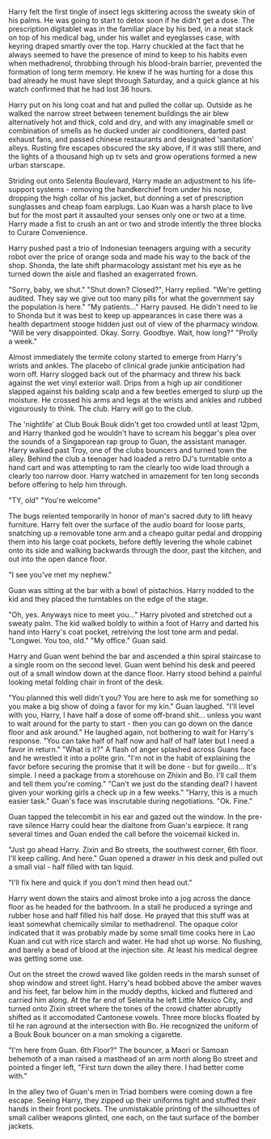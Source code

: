 Harry felt the first tingle of insect legs skittering across the sweaty skin of his palms. He was going to start to detox soon if he didn't get a dose. The prescription digitablet was in the familiar place by his bed, in a neat stack on top of his medical bag, under his wallet and eyeglasses case, with keyring draped smartly over the top. Harry chuckled at the fact that he always seemed to have the presence of mind to keep to his habits even when methadrenol, throbbing through his blood-brain barrier, prevented the formation of long term memory. He knew if he was hurting for a dose this bad already he must have slept through Saturday, and a quick glance at his watch confirmed that he had lost 36 hours.

Harry put on his long coat and hat and pulled the collar up. Outside as he walked the narrow street between tenement buildings the air blew alternatively hot and thick, cold and dry, and with any imaginable smell or combination of smells as he ducked under air conditioners, darted past exhaust fans, and passed chinese restaurants and designated 'sanitation' alleys. Rusting fire escapes obscured the sky above, if it was still there, and the lights of a thousand high up tv sets and grow operations formed a new urban starscape.

Striding out onto Selenita Boulevard, Harry made an adjustment to his life-support systems - removing the handkerchief from under his nose, dropping the high collar of his jacket, but donning a set of prescription sunglasses and cheap foam earplugs. Lao Kuan was a harsh place to live but for the most part it assaulted your senses only one or two at a time. Harry made a fist to crush an ant or two and strode intently the three blocks to Curare Convenience.

Harry pushed past a trio of Indonesian teenagers arguing with a security robot over the price of orange soda and made his way to the back of the shop. Shonda, the late shift pharmacology assistant met his eye as he turned down the aisle and flashed an exagerrated frown.

"Sorry, baby, we shut."
"Shut down? Closed?",  Harry replied.
"We're getting audited. They say we give out too many pills for what the government say the population is here."
"My patients..." Harry paused. He didn't need to lie to Shonda but it was best to keep up appearances in case there was a health department stooge hidden just out of view of the pharmacy window. "Will be very disappointed. Okay. Sorry. Goodbye. Wait, how long?"
"Prolly a week."

Almost immediately the termite colony started to emerge from Harry's wrists and ankles. The placebo of clinical grade junkie anticipation had worn off. Harry slogged back out of the pharmacy and threw his back against the wet vinyl exterior wall. Drips from a high up air conditioner slapped against his balding scalp and a few beetles emerged to slurp up the moisture. He crossed his arms and legs at the wrists and ankles and rubbed vigourously to think. The club. Harry will go to the club.

The 'nightlife' at Club Bouk Bouk didn't get too crowded until at least 12pm, and Harry thanked god he wouldn't have to scream his beggar's plea over the sounds of a Singaporean rap group to Guan, the assistant manager. Harry walked past Troy, one of the clubs bouncers and turned town the alley. Behind the club a teenager had loaded a retro DJ's turntable onto a hand cart and was attempting to ram the clearly too wide load through a clearly too narrow door. Harry watched in amazement for ten long seconds before offering to help him through.

"TY, old"
"You're welcome"

The bugs relented temporarily in honor of man's sacred duty to lift heavy furniture.  Harry felt over the surface of the audio board for loose parts, snatching up a removable tone arm and a cheapo guitar pedal and dropping them into his large coat pockets, before deftly levering the whole cabinet onto its side and walking backwards through the door, past the kitchen, and out into the open dance floor. 

"I see you've met my nephew."

Guan was sitting at the bar with a bowl of pistachios. Harry nodded to the kid and they placed the turntables on the edge of the stage.

"Oh, yes. Anyways nice to meet you..." Harry pivoted and stretched out a sweaty palm. The kid walked boldly to within a foot of Harry and darted his hand into Harry's coat pocket, retreiving the lost tone arm and pedal.
"Longwei. You too, old."
"My office." Guan said.

Harry and Guan went behind the bar and ascended a thin spiral staircase to a single room on the second level. Guan went behind his desk and peered out of a small window down at the dance floor. Harry stood behind a painful looking metal folding chair in front of the desk.

"You planned this well didn't you? You are here to ask me for something so you make a big show of doing a favor for my kin." Guan laughed. "I'll level with you, Harry, I have half a dose of some off-brand shit... unless you want to wait around for the party to start - then you can go down on the dance floor and ask around." He laughed again, not bothering to wait for Harry's response. "You can take half of half now and half of half later but I need a favor in return."
"What is it?"
A flash of anger splashed across Guans face and he wrestled it into a polite grin. "I'm not in the habit of explaining the favor before securing the promise that it will be done -  but for gweilo... It's simple. I need a package from a storehouse on Zhixin and Bo. I'll call them and tell them you're coming." 
"Can't we just do the standing deal? I havent given your working girls a check up in a few weeks."
"Harry, this is a much easier task." Guan's face was inscrutable during negotiations.
"Ok. Fine."

Guan tapped the telecombit in his ear and gazed out the window. In the pre-rave silence Harry could hear the dialtone from Guan's earpiece. It rang several times and Guan ended the call before the voicemail kicked in.

"Just go ahead Harry. Zixin and Bo streets, the southwest corner, 6th floor. I'll keep calling. And here." Guan opened a drawer in his desk and pulled out a small vial - half filled with tan liquid. 

"I'll fix here and quick if you don't mind then head out."

Harry went down the stairs and almost broke into a jog across the dance floor as he headed for the bathroom. In a stall he produced a syringe and rubber hose and half filled his half dose. He prayed that this stuff was at least somewhat chemically similar to methadrenol. The opaque color indicated that it was probably made by some small time cooks here in Lao Kuan and cut with rice starch and water. He had shot up worse. No flushing, and barely a bead of blood at the injection site. At least his medical degree was getting some use.

Out on the street the crowd waved like golden reeds in the marsh sunset of shop window and street light. Harry's head bobbed above the amber waves and his feet, far below him in the muddy depths, kicked and fluttered and carried him along. At the far end of Selenita he left Little Mexico City, and turned onto Zixin street where the tones of the crowd chatter abruptly shifted as it accomodated Cantonese vowels. Three more blocks floated by til he ran aground at the intersection with Bo. He recognized the uniform of a Bouk Bouk bouncer on a man smoking a cigarette.

"I'm here from Guan. 6th Floor?"
The bouncer, a Maori or Samoan behemoth of a man raised a masthead of an arm north along Bo street and pointed a finger left, "First turn down the alley there. I had better come with."

In the alley two of Guan's men in Triad bombers were coming down a fire escape. Seeing Harry, they zipped up their uniforms tight and stuffed their hands in their front pockets. The unmistakable printing of the silhouettes of small caliber weapons glinted, one each, on the taut surface of the bomber jackets.
